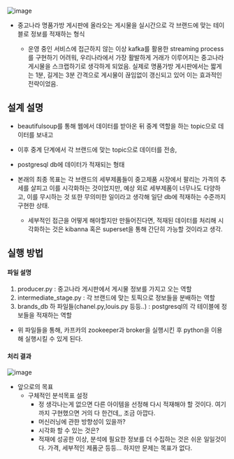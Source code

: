 

![image](https://user-images.githubusercontent.com/76681523/193437776-0d2b72ec-20f2-412a-9f6f-26e62c7b9268.png)


- 중고나라 명품가방 게시판에 올라오는 게시물을 실시간으로 각 브랜드에 맞는 테이블로 정보를 적재하는 형식

  - 운영 중인 서비스에 접근하지 않는 이상 kafka를 활용한 streaming process를 구현하기 어려워, 우리나라에서 가장 활발하게 거래가 이루어지는 중고나라 게시물을 스크랩하기로 생각하게 되었음. 실제로 명품가방 게시판에서는 짧게는 1분, 길게는 3분 간격으로 게시물이 끊임없이 갱신되고 있어 이는 효과적인 전략이었음. 


## 설계 설명

- beautifulsoup를 통해 웹에서 데이터를 받아온 뒤 중계 역할을 하는 topic으로 데이터를 보내고
- 이후 중계 단계에서 각 브랜드에 맞는 topic으로 데이터를 전송, 
- postgresql db에 데이터가 적재되는 형태


- 본래의 최종 목표는 각 브랜드의 세부제품들이 중고제품 시장에서 팔리는 가격의 추세를 살피고 이를 시각화하는 것이었지만, 예상 외로 세부제품이 너무나도 다양하고, 이를 무시하는 것 또한 무의미한 일이라고 생각해 일단 db에 적재하는 수준까지 구현한 상태.
  - 세부적인 접근을 어떻게 해야할지만 만들어진다면, 적재된 데이터를 처리해 시각화하는 것은 kibanna 혹은 superset을 통해 간단히 가능할 것이라고 생각.
 
 
 ## 실행 방법
 
 #### 파일 설명
 1. producer.py : 중고나라 게시판에서 게시물 정보를 가지고 오는 역할
 2. intermediate_stage.py : 각 브랜드에 맞는 토픽으로 정보들을 분배하는 역할
 3. brands_db 하 파일들(chanel.py,louis.py 등등..) : postgresql의 각 테이블에 정보들을 적재하는 역할
 
 - 위 파일들을 통해, 카프카의 zookeeper과 broker을 실행시킨 후 python을 이용해 실행시킬 수 있게 된다. 

#### 처리 결과
![image](https://user-images.githubusercontent.com/76681523/193805623-43ea1584-3d32-4392-8c34-756b0210fe4b.png)


- 앞으로의 목표
  - 구체적인 분석목표 설정
    - 정 생각나는게 없으면 다른 아이템을 선정해 다시 적재해야 할 것이다. 여기까지 구현했으면 거의 다 한건데,, 조금 아깝다.
    - 머신러닝에 관한 방향성이 있을까? 
    - 시각화 할 수 있는 것은?
    - 적재에 성공한 이상, 분석에 필요한 정보를 더 수집하는 것은 쉬운 일일것이다. 가격, 세부적인 제품군 등등... 하지만 문제는 목표가 없다. 
